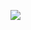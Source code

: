 ![](https://github-readme-stats.vercel.app/api/top-langs?username=vlertchareonyong&show_icons=true&theme=radical)
